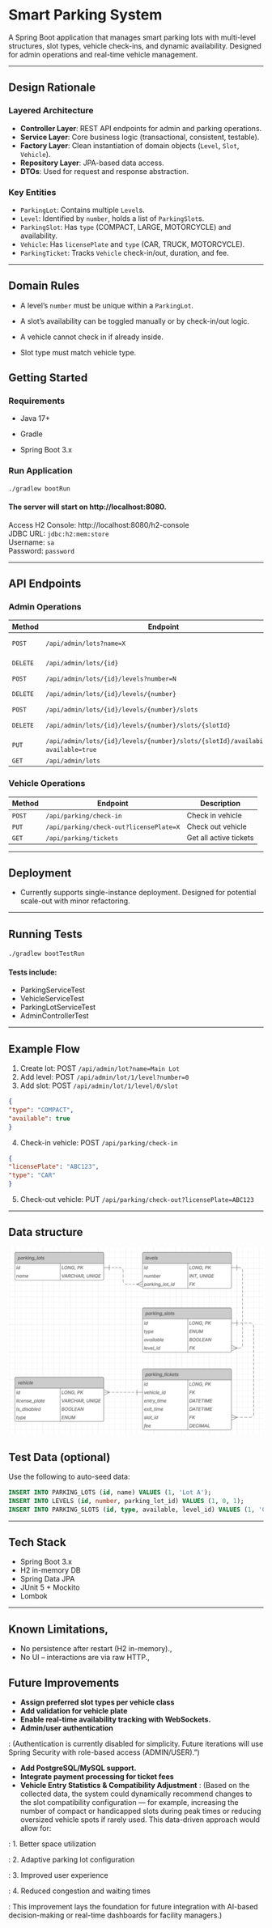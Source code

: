 # Smart Parking System

A Spring Boot application that manages smart parking lots with multi-level structures, slot types, vehicle check-ins, and dynamic availability. Designed for admin operations and real-time vehicle management.

---

## Design Rationale

### Layered Architecture

- **Controller Layer**: REST API endpoints for admin and parking operations.
- **Service Layer**: Core business logic (transactional, consistent, testable).
- **Factory Layer**: Clean instantiation of domain objects (`Level`, `Slot`, `Vehicle`).
- **Repository Layer**: JPA-based data access.
- **DTOs**: Used for request and response abstraction.

### Key Entities

- `ParkingLot`: Contains multiple `Level`s.
- `Level`: Identified by `number`, holds a list of `ParkingSlot`s.
- `ParkingSlot`: Has `type` (COMPACT, LARGE, MOTORCYCLE) and availability.
- `Vehicle`: Has `licensePlate` and `type` (CAR, TRUCK, MOTORCYCLE).
- `ParkingTicket`: Tracks `Vehicle` check-in/out, duration, and fee.

---

## Domain Rules

- A level’s `number` must be unique within a `ParkingLot`.

- A slot’s availability can be toggled manually or by check-in/out logic.

- A vehicle cannot check in if already inside.

- Slot type must match vehicle type.

## Getting Started

### Requirements
- Java 17+

- Gradle

- Spring Boot 3.x


### Run Application
```bash
./gradlew bootRun
```
#### The server will start on http://localhost:8080.

Access H2 Console: http://localhost:8080/h2-console  
JDBC URL: `jdbc:h2:mem:store`  
Username: `sa`  
Password: `password`

---

## API Endpoints

### Admin Operations

| Method | Endpoint                                                                          | Description |
|--------|-----------------------------------------------------------------------------------|-------------|
| `POST`   | `/api/admin/lots?name=X`                                                          | Create parking lot |
| `DELETE` | `/api/admin/lots/{id}`                                                            | Delete parking lot |
| `POST`   | `/api/admin/lots/{id}/levels?number=N`                                            | Add level |
| `DELETE` | `/api/admin/lots/{id}/levels/{number}`                                            | Remove level |
| `POST`   | `/api/admin/lots/{id}/levels/{number}/slots`                                      | Add slot |
| `DELETE` | `/api/admin/lots/{id}/levels/{number}/slots/{slotId}`                             | Remove slot |
| `PUT`    | `/api/admin/lots/{id}/levels/{number}/slots/{slotId}/availability?available=true` | Set availability |
| `GET`    | `/api/admin/lots`                                                                 | Get all lots |

### Vehicle Operations

| Method | Endpoint | Description |
|--------|----------|-------------|
| `POST`   | `/api/parking/check-in` | Check in vehicle |
| `PUT`    | `/api/parking/check-out?licensePlate=X` | Check out vehicle |
| `GET`    | `/api/parking/tickets` | Get all active tickets |

---

## Deployment

- Currently supports single-instance deployment. Designed for potential scale-out with minor refactoring.

---

## Running Tests

```bash
./gradlew bootTestRun
```

#### Tests include:
- ParkingServiceTest
- VehicleServiceTest
- ParkingLotServiceTest
- AdminControllerTest

---

## Example Flow
1. Create lot: POST `/api/admin/lot?name=Main Lot`
2. Add level: POST `/api/admin/lot/1/level?number=0`
3. Add slot: POST `/api/admin/lot/1/level/0/slot`

```json
{
"type": "COMPACT",
"available": true
}
```
4. Check-in vehicle: POST `/api/parking/check-in`
```json
{
"licensePlate": "ABC123",
"type": "CAR"
}
```
5. Check-out vehicle: PUT `/api/parking/check-out?licensePlate=ABC123`

--- 

## Data structure

![img.png](img.png)

## Test Data (optional)
Use the following to auto-seed data:

```sql
INSERT INTO PARKING_LOTS (id, name) VALUES (1, 'Lot A');
INSERT INTO LEVELS (id, number, parking_lot_id) VALUES (1, 0, 1);
INSERT INTO PARKING_SLOTS (id, type, available, level_id) VALUES (1, 'COMPACT', true, 1);
```

---

## Tech Stack

- Spring Boot 3.x
- H2 in-memory DB
- Spring Data JPA
- JUnit 5 + Mockito
- Lombok

---

## Known Limitations,

- No persistence after restart (H2 in-memory).,
- No UI – interactions are via raw HTTP.,

## Future Improvements

- **Assign preferred slot types per vehicle class**
- **Add validation for vehicle plate**
- **Enable real-time availability tracking with WebSockets.**
- **Admin/user authentication** 

: (Authentication is currently disabled for simplicity. Future iterations will use Spring Security with role-based access (ADMIN/USER).”)

- **Add PostgreSQL/MySQL support.**
- **Integrate payment processing for ticket fees**
- **Vehicle Entry Statistics & Compatibility Adjustment**
: (Based on the collected data, the system could dynamically recommend changes to the slot compatibility configuration — for example, increasing the number of compact or handicapped slots during peak times or reducing oversized vehicle spots if rarely used. This data-driven approach would allow for:

: 1. Better space utilization

: 2. Adaptive parking lot configuration

: 3. Improved user experience

: 4. Reduced congestion and waiting times

: This improvement lays the foundation for future integration with AI-based decision-making or real-time dashboards for facility managers.)